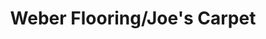 ---
title: "Weber Flooring/Joe's Carpet"
url: /independence/weber-flooring-joes-carpet/
shop: Teppiche
---